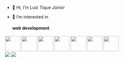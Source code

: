 - 👋 Hi, I’m Luiz Tique Júnior 


- 👀 I’m interested in <h4> web development </h4>

<div style="dispaly:inline">
 <img width=50 height=50 src="https://cdn.jsdelivr.net/gh/devicons/devicon/icons/html5/html5-original.svg" />
 <img width=50 height=50 src="https://cdn.jsdelivr.net/gh/devicons/devicon/icons/css3/css3-original.svg" />
 <img  width=50 height=50 src="https://cdn.jsdelivr.net/gh/devicons/devicon/icons/javascript/javascript-original.svg" />
 <img  width=50 height=50 src="https://cdn.jsdelivr.net/gh/devicons/devicon/icons/angularjs/angularjs-original.svg" />
 <img  width=50 height=50 src="https://cdn.jsdelivr.net/gh/devicons/devicon/icons/typescript/typescript-original.svg" />
 <img  width=50 height=50 src="https://cdn.jsdelivr.net/gh/devicons/devicon/icons/java/java-original-wordmark.svg" />
 <img  width=50 height=50 src="https://cdn.jsdelivr.net/gh/devicons/devicon/icons/spring/spring-original-wordmark.svg" />       
 </div>         

<div> 
  <a href = "mailto:luiztiquejr@gmail.com"><img src="https://img.shields.io/badge/-Gmail-%23333?style=for-the-badge&logo=gmail&logoColor=white" target="_blank"></a>
  <a href="https://www.linkedin.com/in/luiz-tique-j%C3%BAnior-154251229?lipi=urn%3Ali%3Apage%3Ad_flagship3_profile_view_base_contact_details%3BbyNpfscURMGbigiQ1BT7pQ%3D%3D" target="_blank"><img src="https://img.shields.io/badge/-LinkedIn-%230077B5?style=for-the-badge&logo=linkedin&logoColor=white" target="_blank"></a> 
</div>

<!---
Tiquinho10/Tiquinho10 is a ✨ special ✨ repository because its `README.md` (this file) appears on your GitHub profile.
You can click the Preview link to take a look at your changes.
--->
